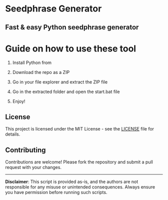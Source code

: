 # Seedphrase Generator  

## Fast & easy Python seedphrase generator
  
# Guide on how to use these tool  
 
1. Install Python from
 
2. Download the repo as a ZIP 

3. Go in your file explorer and extract the ZIP file 
  
4. Go in the extracted folder and open the start.bat file

5. Enjoy! 
   
## License 

This project is licensed under the MIT License - see the [LICENSE](LICENSE) file for details.    
   
## Contributing
 
Contributions are welcome! Please fork the repository and submit a pull request with your changes.     
  
--- 
 
**Disclaimer**: This script is provided as-is, and the authors are not responsible for any misuse or unintended consequences. Always ensure you have permission before running such scripts.